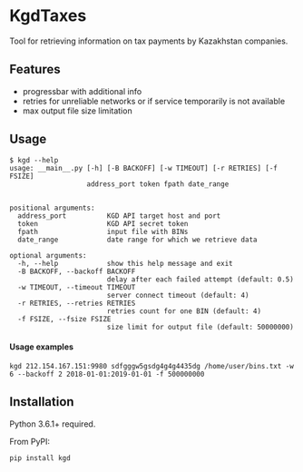 KgdTaxes
========

Tool for retrieving information on tax payments by Kazakhstan companies.

## Features

* progressbar with additional info
* retries for unreliable networks or if service temporarily is not available
* max output file size limitation


## Usage

```
$ kgd --help
usage: __main__.py [-h] [-B BACKOFF] [-w TIMEOUT] [-r RETRIES] [-f FSIZE]
                   address_port token fpath date_range


positional arguments:
  address_port          KGD API target host and port
  token                 KGD API secret token
  fpath                 input file with BINs
  date_range            date range for which we retrieve data

optional arguments:
  -h, --help            show this help message and exit
  -B BACKOFF, --backoff BACKOFF
                        delay after each failed attempt (default: 0.5)
  -w TIMEOUT, --timeout TIMEOUT
                        server connect timeout (default: 4)
  -r RETRIES, --retries RETRIES
                        retries count for one BIN (default: 4)
  -f FSIZE, --fsize FSIZE
                        size limit for output file (default: 50000000)
```

#### Usage examples

```
kgd 212.154.167.151:9980 sdfgggw5gsdg4g4g4435dg /home/user/bins.txt -w 6 --backoff 2 2018-01-01:2019-01-01 -f 500000000 
```

## Installation

Python 3.6.1+ required.

From PyPI:

```
pip install kgd
```

